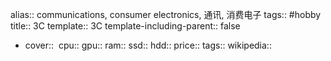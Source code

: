 alias:: communications, consumer electronics, 通讯, 消费电子
tags:: #hobby
title:: 3C
template:: 3C
template-including-parent:: false

  - cover:: ![]()
    cpu:: 
    gpu:: 
    ram:: 
    ssd:: 
    hdd:: 
    price:: 
    tags:: 
    wikipedia::